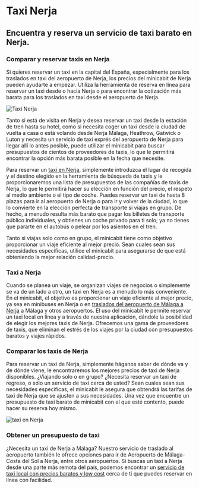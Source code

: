 # Taxi Nerja

## Encuentra y reserva un servicio de taxi barato en Nerja.

### Comparar y reservar taxis en Nerja

Si quieres reservar un taxi en la capital del España, especialmente para los traslados en taxi del aeropuerto de Nerja, los precios del minicabit de Nerja pueden ayudarte a empezar. Utiliza la herramienta de reserva en línea para reservar un taxi desde o hacia Nerja o para encontrar la cotización más barata para los traslados en taxi desde el aeropuerto de Nerja.

![Taxi Nerja](https://www.taxiairporttonerja.com/themes/jaimetours/assets/images/taxi-nerja-faqs.jpg)

Tanto si está de visita en Nerja y desea reservar un taxi desde la estación de tren hasta su hotel, como si necesita coger un taxi desde la ciudad de vuelta a casa o está volando desde Nerja Málaga, Heathrow, Gatwick o Luton y necesita un servicio de taxi exprés del aeropuerto de Nerja para llegar allí lo antes posible, puede utilizar el minicabit para buscar presupuestos de cientos de proveedores de taxis, lo que le permitirá encontrar la opción más barata posible en la fecha que necesite.

Para reservar un [taxi en Nerja](https://www.taxiairporttonerja.com/es/taxi-nerja), simplemente introduzca el lugar de recogida y el destino elegido en la herramienta de búsqueda de taxis y le proporcionaremos una lista de presupuestos de las compañías de taxis de Nerja, lo que le permitirá hacer su elección en función del precio, el respeto al medio ambiente o el tipo de coche. Puedes reservar un taxi de hasta 8 plazas para ir al aeropuerto de Nerja o para ir y volver de la ciudad, lo que lo convierte en la elección perfecta de transporte si viajas en grupo. De hecho, a menudo resulta más barato que pagar los billetes de transporte público individuales, y obtienes un coche privado para ti solo; ya no tienes que pararte en el autobús o pelear por los asientos en el tren.

Tanto si viajas solo como en grupo, el minicabit tiene como objetivo proporcionar un viaje eficiente al mejor precio. Sean cuales sean sus necesidades específicas, utilice el minicabit para asegurarse de que está obteniendo la mejor relación calidad-precio.


### Taxi a Nerja

Cuando se planea un viaje, se organizan viajes de negocios o simplemente se va de un lado a otro, un taxi en Nerja es a menudo lo más conveniente. En el minicabit, el objetivo es proporcionar un viaje eficiente al mejor precio, ya sea en minibuses en Nerja o en [traslados del aeropuerto de Málaga a Nerja](https://www.taxiairporttonerja.com/es) a Málaga y otros aeropuertos. El uso del minicabit le permite reservar un taxi local en línea y a través de nuestra aplicación, dándole la posibilidad de elegir los mejores taxis de Nerja. Ofrecemos una gama de proveedores de taxis, que eliminan el estrés de los viajes por la ciudad con presupuestos baratos y viajes rápidos.

### Comparar los taxis de Nerja

Para reservar un taxi de Nerja, simplemente háganos saber de dónde va y de dónde viene, le encontraremos los mejores precios de taxi de Nerja disponibles. ¿Viajando solo o en grupo? ¿Necesita reservar un taxi de regreso, o sólo un servicio de taxi cerca de usted? Sean cuales sean sus necesidades específicas, el minicabit le asegura que obtendrá las tarifas de taxi de Nerja que se ajusten a sus necesidades. Una vez que encuentre un presupuesto de taxi barato de minicabit con el que esté contento, puede hacer su reserva hoy mismo.

![taxi en Nerja](https://www.taxiairporttonerja.com/fotos/31/taxi-nerja.jpg)

### Obtener un presupuesto de taxi

¿Necesita un taxi de Nerja a Málaga? Nuestro servicio de traslado al aeropuerto también le ofrece opciones para ir de Aeropuerto de Málaga-Costa del Sol a Nerja, entre otros aeropuertos. Si buscas un taxi a Nerja desde una parte más remota del país, podemos encontrar un  [servicio de taxi local con precios baratos y low cost](https://www.taxiairporttonerja.com/es/tarifas-taxi-nerja) cerca de ti  que puedes reservar en línea con facilidad.
